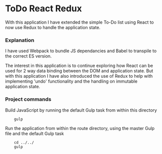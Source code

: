 # ToDo React Redux

With this application I have extended the simple To-Do list using React to now use Redux to handle the application state.

### Explanation ###

I have used Webpack to bundle JS dependancies and Babel to transpile to the correct ES version.

The interest in this application is to continue exploring how React can be used for 2 way data binding between the DOM and application state. But with this application I have also introduced the use of Redux to help with implementing 'undo' functionality and the handling on immutable application state.

### Project commands ###

Build JavaScript by running the default Gulp task from within this directory
```
    gulp
```

Run the application from within the route directory, using the master Gulp file and the default Gulp task
```
    cd ../../
    gulp
```